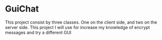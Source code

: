 # GuiChat
This project consist by three classes. One on the client side, and two on the server side.
This project I will use for increase my knowledge of encrypt messages and try a different GUI 
